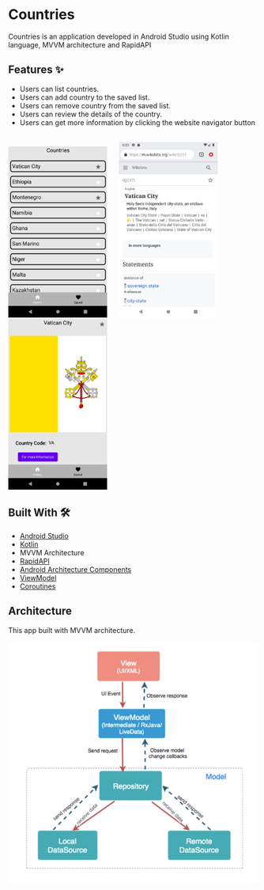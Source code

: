 # Countries
Countries is an application developed in Android Studio using Kotlin language, MVVM architecture and RapidAPI

## Features ✨
- Users can list countries.
- Users can add country to the saved list.
- Users can remove country from the saved list.
- Users can review the details of the country.
- Users can get more information by clicking the website navigator button
&nbsp; &nbsp; &nbsp; &nbsp; &nbsp; &nbsp;

<img src="https://github.com/sevvalkatirci/Countries/blob/main/Pictures/HomeFragment.png" width="200"/> &nbsp; &nbsp;&nbsp;   <img src="https://github.com/sevvalkatirci/Countries/blob/main/Pictures/MoreInfoWebsite.png" width="200"/>   &nbsp; &nbsp;&nbsp;  <img src="https://github.com/sevvalkatirci/Countries/blob/main/Pictures/DetailFragment.png" width="200"/> 
 




## Built With 🛠
- [Android Studio](https://developer.android.com/studio)
 - [Kotlin](https://kotlinlang.org/)
 - MVVM Architecture
 - [RapidAPI](https://rapidapi.com/hub)
 - [Android Architecture Components](https://developer.android.com/topic/architecture)
 - [ViewModel](https://developer.android.com/topic/libraries/architecture/viewmodel)
 - [Coroutines](https://kotlinlang.org/docs/coroutines-overview.html)

## Architecture
This app built with MVVM architecture.

![MVVM](https://github.com/sevvalkatirci/income-expense-tracker/blob/main/images/Screenshot%202022-06-07%20141106.jpg)

